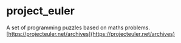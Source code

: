 # project_euler
A set of programming puzzles based on maths problems. [https://projecteuler.net/archives](https://projecteuler.net/archives)
